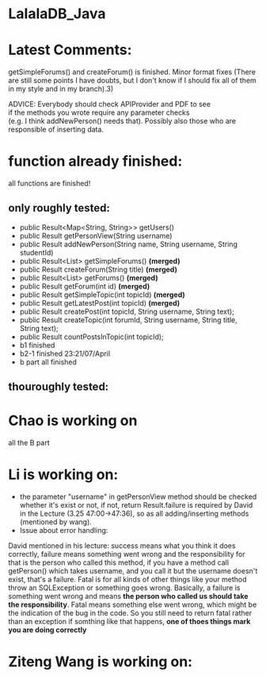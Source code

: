 # LalalaDB_Java

# Latest Comments:
getSimpleForums() and createForum() is finished.
Minor format fixes
(There are still some points I have doubts, but I don't know if I should fix all of them in my style and in my branch).3)  

ADVICE: Everybody should check APIProvider and PDF to see   
if the methods you wrote require any parameter checks   
(e.g. I think addNewPerson() needs that). Possibly also those who are responsible of inserting data.  

# function already finished:
  all functions are finished!    
     
  ## only roughly tested:   
  * public Result<Map<String, String>> getUsers()  
  * public Result<PersonView> getPersonView(String username)  
  * public Result addNewPerson(String name, String username, String studentId)  
  * public Result<List<SimpleForumSummaryView>> getSimpleForums() **(merged)**
  * public Result createForum(String title) **(merged)**  
  * public Result<List<ForumSummaryView>> getForums()  **(merged)**
  * public Result<ForumView> getForum(int id) **(merged)**
  * public Result<SimpleTopicView> getSimpleTopic(int topicId) **(merged)**
  * public Result<PostView> getLatestPost(int topicId) **(merged)**
  * public Result createPost(int topicId, String username, String text);
  * public Result createTopic(int forumId, String username, String title, String text);
  * public Result<Integer> countPostsInTopic(int topicId);
  * b1 finished
  * b2-1 finished 23:21/07/April
  * b part all finished
  ## thouroughly tested:

# Chao is working on
  all the B part  

# Li is working on:
  * the parameter "username" in getPersonView method should be checked whether it's exist or not, if not, return Result.failure is required by David in the Lecture (3.25 47:00->47:36), so as all adding/inserting methods (mentioned by wang).
  * Issue about error handling:

  David mentioned in his lecture: success means what you think it does correctly, failure means something went wrong and the responsibility for that is the person who called this method, if you have a method call getPerson() which takes username, and you call it but the username doesn't exist, that's a failure. Fatal is for all kinds of other things like your method throw an SQLException or something goes wrong. Basically, a failure is something went wrong and means __the person who called us should take the responsibility__. Fatal means something else went wrong, which might be the indication of the bug in the code. So you still need to return fatal rather than an exception if somthing like that happens, __one of thoes things mark you are doing correctly__

# Ziteng Wang is working on:
